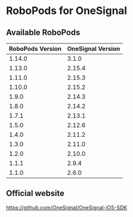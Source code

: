 # RoboPods for OneSignal

## Available RoboPods

| RoboPods Version  | OneSignal Version |
|-------------------|-------------------|
| 1.14.0            | 3.1.0             |
| 1.13.0            | 2.15.4            |
| 1.11.0            | 2.15.3            |
| 1.10.0            | 2.15.2            |
| 1.9.0             | 2.14.3            |
| 1.8.0             | 2.14.2            |
| 1.7.1             | 2.13.1            |
| 1.5.0             | 2.12.6            |
| 1.4.0             | 2.11.2            |
| 1.3.0             | 2.11.0            |
| 1.2.0             | 2.10.0            |
| 1.1.1             | 2.9.4             |
| 1.1.0             | 2.6.0             |

## Official website

https://github.com/OneSignal/OneSignal-iOS-SDK
